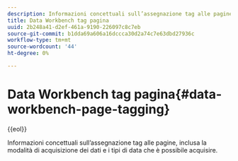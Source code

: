 ```yaml
---
description: Informazioni concettuali sull’assegnazione tag alle pagine, inclusa la modalità di acquisizione dei dati e i tipi di data che è possibile acquisire.
title: Data Workbench tag pagina
uuid: 2b248a41-d2ef-461a-9190-226097c8c7eb
source-git-commit: b1dda69a606a16dccca30d2a74c7e63dbd27936c
workflow-type: tm+mt
source-wordcount: '44'
ht-degree: 0%

---
```



# Data Workbench tag pagina{#data-workbench-page-tagging}

{{eol}}

Informazioni concettuali sull’assegnazione tag alle pagine, inclusa la modalità di acquisizione dei dati e i tipi di data che è possibile acquisire.

